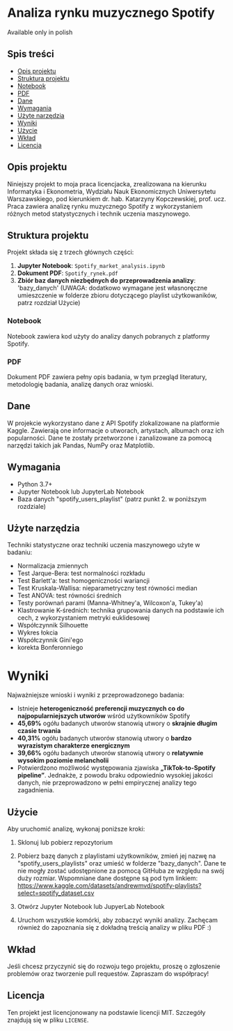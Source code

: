 # Analiza rynku muzycznego Spotify
Available only in polish

## Spis treści
- [Opis projektu](#opis-projektu)
- [Struktura projektu](#struktura-projektu)
- [Notebook](#notebook)
- [PDF](#pdf)
- [Dane](#dane)
- [Wymagania](#wymagania)
- [Użyte narzędzia](#użyte_narzędzia)
- [Wyniki](#wyniki)
- [Użycie](#użycie)
- [Wkład](#wkład)
- [Licencja](#licencja)

## Opis projektu
Niniejszy projekt to moja praca licencjacka, zrealizowana na kierunku Informatyka i Ekonometria, Wydziału Nauk Ekonomicznych Uniwersytetu Warszawskiego, pod kierunkiem dr. hab. Katarzyny Kopczewskiej, prof. ucz. Praca zawiera analizę rynku muzycznego Spotify z wykorzystaniem różnych metod statystycznych i technik uczenia maszynowego.

## Struktura projektu
Projekt składa się z trzech głównych części:
1. **Jupyter Notebook**: `Spotify_market_analysis.ipynb`
2. **Dokument PDF**: `Spotify_rynek.pdf`
3. **Zbiór baz danych niezbędnych do przeprowadzenia analizy**: 'bazy_danych' (UWAGA: dodatkowo wymagane jest własnoręczne umieszczenie w folderze zbioru dotyczącego playlist użytkowaników, patrz rozdział Użycie)

### Notebook
Notebook zawiera kod użyty do analizy danych pobranych z platformy Spotify. 

### PDF
Dokument PDF zawiera pełny opis badania, w tym przegląd literatury, metodologię badania, analizę danych oraz wnioski.

## Dane
W projekcie wykorzystano dane z API Spotify zlokalizowane na platformie Kaggle. Zawierają one informacje o utworach, artystach, albumach oraz ich popularności. Dane te zostały przetworzone i zanalizowane za pomocą narzędzi takich jak Pandas, NumPy oraz Matplotlib.

## Wymagania
- Python 3.7+
- Jupyter Notebook lub JupyterLab Notebook
- Baza danych "spotify_users_playlist" (patrz punkt 2. w poniższym rozdziale)

## Użyte narzędzia
Techniki statystyczne oraz techniki uczenia maszynowego użyte w badaniu:
- Normalizacja zmiennych
- Test Jarque-Bera: test normalności rozkładu
- Test Barlett'a: test homogeniczności wariancji
- Test Kruskala-Wallisa: nieparametryczny test równości median
- Test ANOVA: test równości średnich
- Testy porównań parami (Manna-Whitney'a, Wilcoxon'a, Tukey'a)
- Klastrowanie K-średnich: technika grupowania danych na podstawie ich cech, z wykorzystaniem metryki euklidesowej
- Współczynnik Silhouette
- Wykres łokcia
- Współczynnik Gini'ego
- korekta Bonferonniego

# Wyniki
Najważniejsze wnioski i wyniki z przeprowadzonego badania:
- Istnieje **heterogeniczność preferencji muzycznych co do najpopularniejszych utworów** wśród użytkowników Spotify
- **45,69%** ogółu badanych utworów stanowią utwory o **skrajnie długim czasie trwania**
- **40,31%** ogółu badanych utworów stanowią utwory o **bardzo wyrazistym charakterze energicznym**
- **39,66%** ogółu badanych utworów stanowią utwory o **relatywnie wysokim poziomie melancholii**
- Potwierdzono możliwość występowania zjawiska **„TikTok-to-Spotify pipeline”**. Jednakże, z powodu braku odpowiednio wysokiej jakości danych, nie przeprowadzono w pełni empirycznej analizy tego zagadnienia.

## Użycie
Aby uruchomić analizę, wykonaj poniższe kroki:

1. Sklonuj lub pobierz repozytorium

2. Pobierz bazę danych z playlistami użytkowników, zmień jej nazwę na "spotify_users_playlists" oraz umieść w folderze "bazy_danych". Dane te nie mogły zostać udostępnione za pomocą GitHuba ze względu na swój duży rozmiar. Wspomniane dane dostępne są pod tym linkiem: https://www.kaggle.com/datasets/andrewmvd/spotify-playlists?select=spotify_dataset.csv
   
3. Otwórz Jupyter Notebook lub JupyerLab Notebook

4. Uruchom wszystkie komórki, aby zobaczyć wyniki analizy. Zachęcam również do zapoznania się z dokładną treścią analizy w pliku PDF :) 

## Wkład
Jeśli chcesz przyczynić się do rozwoju tego projektu, proszę o zgłoszenie problemów oraz tworzenie pull requestów. Zapraszam do współpracy!

## Licencja
Ten projekt jest licencjonowany na podstawie licencji MIT. Szczegóły znajdują się w pliku `LICENSE`.
